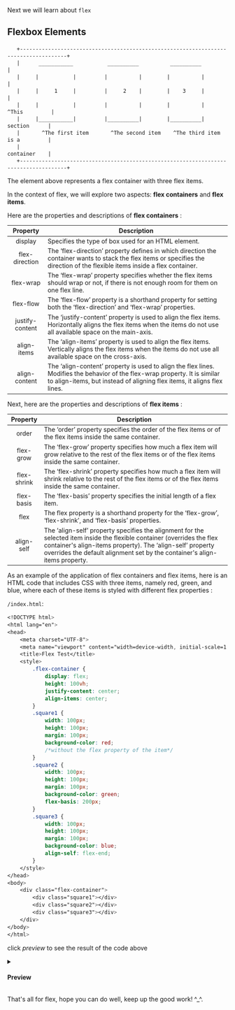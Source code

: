 Next we will learn about `flex`

## Flexbox Elements
       +-------------------------------------------------------------------------------------+
       |      ___________           __________          __________                           |
       |     |           |         |          |        |          |                          |
       |     |     1     |         |     2    |        |    3     |                          |
       |     |           |         |          |        |          |            ^This         |
       |     |___________|         |__________|        |__________|             section      |
       |       ^The first item       ^The second item    ^The third item        is a         |
       |                                                                        container    |
       +-------------------------------------------------------------------------------------+


The element above represents a flex container with three flex items.

In the context of flex, we will explore two aspects: **flex containers** and **flex items**. 

Here are the properties and descriptions of **flex containers** :

|     Property     | Description |
|:----------------:|-------------|
| display          | Specifies the type of box used for an HTML element. |
| flex-direction   | The ‘flex-direction’ property defines in which direction the container wants to stack the flex items or specifies the direction of the flexible items inside a flex container. |
| flex-wrap        | The ‘flex-wrap’ property specifies whether the flex items should wrap or not, if there is not enough room for them on one flex line. |
| flex-flow        | The ‘flex-flow’ property is a shorthand property for setting both the ‘flex-direction’ and ‘flex-wrap’ properties. |
| justify-content  | The ‘justify-content’ property is used to align the flex items. Horizontally aligns the flex items when the items do not use all available space on the main-axis. |
| align-items      | The ‘align-items’ property is used to align the flex items. Vertically aligns the flex items when the items do not use all available space on the cross-axis. |
| align-content    | The ‘align-content’ property is used to align the flex lines. Modifies the behavior of the flex-wrap property. It is similar to align-items, but instead of aligning flex items, it aligns flex lines. |


Next, here are the properties and descriptions of **flex items** :

|     Property   | Description |
|:--------------:|-------------|
| order          | The ‘order’ property specifies the order of the flex items or of the flex items inside the same container. |
| flex-grow      | The ‘flex-grow’ property specifies how much a flex item will grow relative to the rest of the flex items or of the flex items inside the same container. |
| flex-shrink    | The ‘flex-shrink’ property specifies how much a flex item will shrink relative to the rest of the flex items or of the flex items inside the same container. |
| flex-basis     | The ‘flex-basis’ property specifies the initial length of a flex item. |
| flex           | The flex property is a shorthand property for the ‘flex-grow’, ‘flex-shrink’, and ‘flex-basis’ properties. |
| align-self     | The ‘align-self’ property specifies the alignment for the selected item inside the flexible container (overrides the flex container's align-items property). The ‘align-self’ property overrides the default alignment set by the container's align-items property. |

As an example of the application of flex containers and flex items, here is an HTML code that includes CSS with three items, namely red, green, and blue, where each of these items is styled with different flex properties : 

`/index.html`: 
```html.css
<!DOCTYPE html>
<html lang="en">
<head>
    <meta charset="UTF-8">
    <meta name="viewport" content="width=device-width, initial-scale=1.0">
    <title>Flex Test</title>
    <style>
        .flex-container {
            display: flex;
            height: 100vh;
            justify-content: center;
            align-items: center;
        }
        .square1 {
            width: 100px;
            height: 100px;
            margin: 100px;
            background-color: red;
            /*without the flex property of the item*/
        }
        .square2 {
            width: 100px;
            height: 100px;
            margin: 100px;
            background-color: green;
            flex-basis: 200px;
        }
        .square3 {
            width: 100px;
            height: 100px;
            margin: 100px;
            background-color: blue;
            align-self: flex-end;
        }
    </style>
</head>
<body>
    <div class="flex-container">
        <div class="square1"></div>
        <div class="square2"></div>
        <div class="square3"></div>
    </div>
</body>
</html>
```

click *preview* to see the result of the code above
<details>
<summary>
  
  #### Preview 
</summary>
<div align = "center"><img src="19_ex-1/../assets/19_ex-1.png" alt="hai ^_^" height = "300px"></div>
</details>

That's all for flex, hope you can do well, keep up the good work! ^_^.
